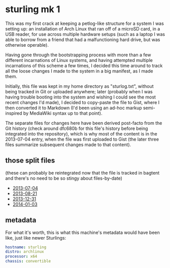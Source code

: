 # sturling mk 1

This was my first crack at keeping a petlog-like structure for a system I was setting up: an installation of Arch Linux that ran off of a microSD card, in a USB reader, for use across multiple hardware setups (such as a laptop I was able to borrow from a friend that had a malfunctioning hard drive, but was otherwise operable).

Having gone through the bootstrapping process with more than a few different incarnations of Linux systems, and having attempted multiple incarnations of this scheme a few times, I decided this time around to track all the loose changes I made to the system in a big manifest, as I made them.

Initially, this file was kept in my home directory as "sturlog.txt", without being tracked in Git or uploaded anywhere; later (probably when I was having trouble booting into the system and wishing I could see the most recent changes I'd made), I decided to copy-paste the file to Gist, where I then converted it to Markdown (I'd been using an ad-hoc markup semi-inspired by MediaWiki syntax up to that point).

The separate files for changes here have been derived post-facto from the Git history (check around dfc680b for this file's history before being integrated into the repository), which is why most of the content is in the 2013-07-04 entry, when the file was first uploaded to Gist (the later three files summarize subsequent changes made to that content).

## those split files

(these can probably be reintegrated now that the file is tracked in bagtent and there's no need to be so stingy about files-by-date)

- [2013-07-04](2f2c9407-68cc-4f65-a25c-658942a91498.md)
- [2013-08-21](7dd13add-3be7-4bba-9585-959ba6df7297.md)
- [2013-12-31](43117d7a-649d-4114-959b-3bea390fea56.md)
- [2014-01-03](d9fa2f50-31d5-4792-9461-f85277d23838.md)

## metadata

For what it's worth, this is what this machine's metadata would have been like, just like newer Sturlings:

```yaml
hostname: sturling
distro: archlinux
processor: x64
chassis: convertible
```
